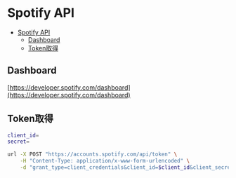 # Spotify API

- [Spotify API](#spotify-api)
  - [Dashboard](#dashboard)
  - [Token取得](#token取得)

## Dashboard

[https://developer.spotify.com/dashboard](https://developer.spotify.com/dashboard)

## Token取得

``` bash
client_id=
secret=

url -X POST "https://accounts.spotify.com/api/token" \
    -H "Content-Type: application/x-www-form-urlencoded" \
    -d "grant_type=client_credentials&client_id=$client_id&client_secret=$secret"

```